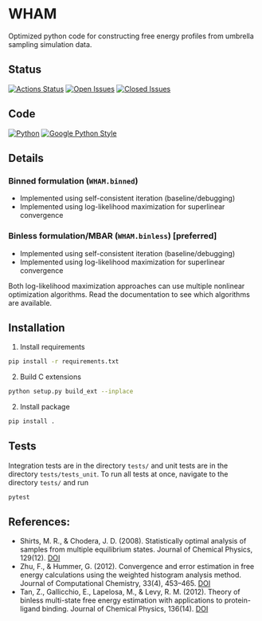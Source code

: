 # WHAM

Optimized python code for constructing free energy profiles from umbrella sampling simulation data.

## Status

[![Actions Status](https://img.shields.io/github/workflow/status/apallath/WHAM/build_test_WHAM)](https://github.com/apallath/WHAM/actions)
[![Open Issues](https://img.shields.io/github/issues-raw/apallath/WHAM)](https://github.com/apallath/WHAM/issues)
[![Closed Issues](https://img.shields.io/github/issues-closed-raw/apallath/WHAM)](https://github.com/apallath/WHAM/issues)

## Code

[![Python](https://img.shields.io/github/languages/top/apallath/WHAM)](https://www.python.org/downloads/release/python-370/)
[![Google Python Style](https://img.shields.io/badge/Code%20Style-Google%20Python%20Style-brightgreen)](https://google.github.io/styleguide/pyguide.html)

## Details

### Binned formulation (`WHAM.binned`)
- Implemented using self-consistent iteration (baseline/debugging)
- Implemented using log-likelihood maximization for superlinear convergence

### Binless formulation/MBAR (`WHAM.binless`) [preferred]
- Implemented using self-consistent iteration (baseline/debugging)
- Implemented using log-likelihood maximization for superlinear convergence

Both log-likelihood maximization approaches can use multiple nonlinear optimization algorithms. Read the documentation to see which algorithms are available.

## Installation

1. Install requirements

```sh
pip install -r requirements.txt
```

2. Build C extensions

```sh
python setup.py build_ext --inplace
```

2. Install package

```sh
pip install .
```

## Tests
Integration tests are in the directory `tests/` and unit tests are in the directory `tests/tests_unit`. To run all tests at once, navigate to the directory `tests/` and run

```sh
pytest
```

## References:
- Shirts, M. R., & Chodera, J. D. (2008). Statistically optimal analysis of samples from multiple equilibrium states. Journal of Chemical Physics, 129(12). [DOI](https://doi.org/10.1063/1.2978177)
- Zhu, F., & Hummer, G. (2012). Convergence and error estimation in free energy calculations using the weighted histogram analysis method. Journal of Computational Chemistry, 33(4), 453–465. [DOI](https://doi.org/10.1002/jcc.21989)
- Tan, Z., Gallicchio, E., Lapelosa, M., & Levy, R. M. (2012). Theory of binless multi-state free energy estimation with applications to protein-ligand binding. Journal of Chemical Physics, 136(14). [DOI](https://doi.org/10.1063/1.3701175)
